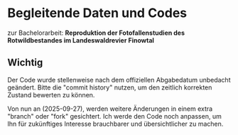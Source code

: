 # Begleitende Daten und Codes

zur Bachelorarbeit:
**Reproduktion der Fotofallenstudien des Rotwildbestandes im Landeswaldrevier Finowtal**

## Wichtig

Der Code wurde stellenweise nach dem offiziellen Abgabedatum unbedacht geändert.
Bitte die "commit history" nutzen, um den zeitlich korrekten Zustand bewerten zu können.

Von nun an (2025-09-27), werden weitere Änderungen in einem extra "branch" oder "fork" gesichtert.
Ich werde den Code noch anpassen, um Ihn für zukünftiges Interesse brauchbarer und übersichtlicher zu machen.
